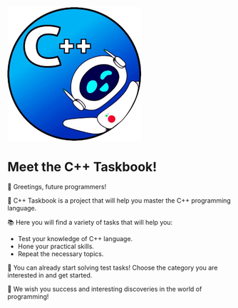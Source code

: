 <img src="logo.png" width="300" height="300">

# Meet the C++ Taskbook! 

👋 Greetings, future programmers! 

🚀 C++ Taskbook is a project that will help you master the C++ programming language.

📚 Here you will find a variety of tasks that will help you:

- Test your knowledge of C++ language.
- Hone your practical skills.
- Repeat the necessary topics.
 
💪 You can already start solving test tasks! Choose the category you are interested in and get started. 

🌟 We wish you success and interesting discoveries in the world of programming! 
